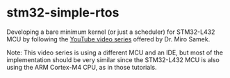 # stm32-simple-rtos
Developing a bare minimum kernel (or just a scheduler) for STM32-L432 MCU by following the [YouTube video series](https://youtube.com/playlist?list=PLPW8O6W-1chwyTzI3BHwBLbGQoPFxPAPM) offered by Dr. Miro Samek.

Note: This video series is using a different MCU and an IDE, but most of the implementation should be very similar since the STM32-L432 MCU is also using the ARM Cortex-M4 CPU, as in those tutorials.  
